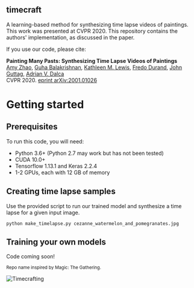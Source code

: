 ## timecraft
A learning-based method for synthesizing time lapse videos of paintings. This work was presented at CVPR 2020. This repository contains the authors' implementation, as discussed in the paper. 

If you use our code, please cite:

**Painting Many Pasts: Synthesizing Time Lapse Videos of Paintings**  
[Amy Zhao](https://people.csail.mit.edu/xamyzhao), [Guha Balakrishnan](https://people.csail.mit.edu/balakg/), [Kathleen M. Lewis](https://katiemlewis.github.io/), [Fredo Durand](https://people.csail.mit.edu/fredo), [John Guttag](https://people.csail.mit.edu/guttag), [Adrian V. Dalca](adalca.mit.edu)  
CVPR 2020. [eprint arXiv:2001.01026](https://arxiv.org/abs/2001.01026)

# Getting started
## Prerequisites
To run this code, you will need:
* Python 3.6+ (Python 2.7 may work but has not been tested)
* CUDA 10.0+
* Tensorflow 1.13.1 and Keras 2.2.4
* 1-2 GPUs, each with 12 GB of memory

## Creating time lapse samples
Use the provided script to run our trained model and synthesize a time lapse for a given input image.
```
python make_timelapse.py cezanne_watermelon_and_pomegranates.jpg
```

## Training your own models
Code coming soon!

<sub>Repo name inspired by Magic: The Gathering.</sub>

![Timecrafting](https://gatherer.wizards.com/Handlers/Image.ashx?multiverseid=129012&type=card)
